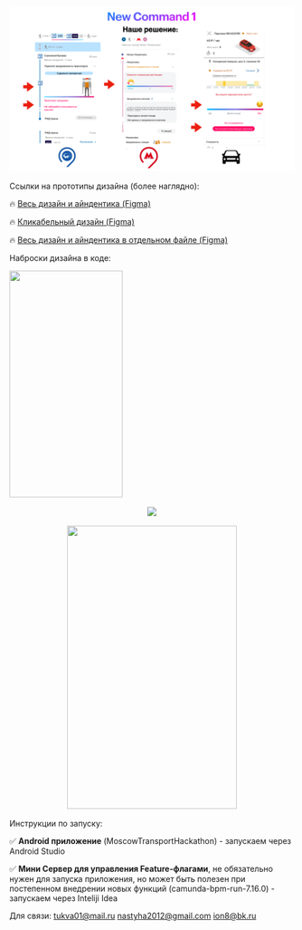 
<p align="center">
<img src="https://github.com/Murad255/CP_progect/blob/main/title3.png">
</p>

Ссылки на прототипы дизайна (более наглядно):

🔥  [Весь дизайн и айндентика (Figma)](https://www.figma.com/file/6wraGpr5ospl8eo7SVd8bZ/Untitled?node-id=0%3A1)

🔥  [Кликабельный дизайн (Figma)](https://www.figma.com/proto/6wraGpr5ospl8eo7SVd8bZ/Untitled?page-id=0%3A1&node-id=57%3A3407&viewport=241%2C48%2C0.3&scaling=scale-down&starting-point-node-id=56%3A147&show-proto-sidebar=1 )

🔥  [Весь дизайн и айндентика в отдельном файле (Figma)](https://github.com/Murad255/CP_progect/blob/main/prototype_figma.fig)

Наброски дизайна в коде:

<img src="https://github.com/Murad255/CP_progect/blob/main/scrn.gif" width="200" height="400" />

<p align="center">
<img src="https://github.com/Murad255/CP_progect/blob/main/anim4.gif" width="300">
</p>

<p align="center">
<img src="https://github.com/Murad255/CP_progect/blob/main/anim2.gif" width="300" height="500">
</p>
Инструкции по запуску:

✅  **Android приложение** (MoscowTransportHackathon) - запускаем через Android Studio

✅  **Мини Сервер для управления Feature-флагами**, не обязательно нужен для запуска приложения, но может быть полезен при постепенном внедрении новых функций (camunda-bpm-run-7.16.0) - запускаем через Inteliji Idea

Для связи: 
tukva01@mail.ru
nastyha2012@gmail.com
ion8@bk.ru